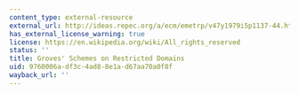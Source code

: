 ```yaml
---
content_type: external-resource
external_url: http://ideas.repec.org/a/ecm/emetrp/v47y1979i5p1137-44.html
has_external_license_warning: true
license: https://en.wikipedia.org/wiki/All_rights_reserved
status: ''
title: Groves' Schemes on Restricted Domains
uid: 9760006a-df3c-4ad8-8e1a-d67aa70a0f8f
wayback_url: ''
---
```

